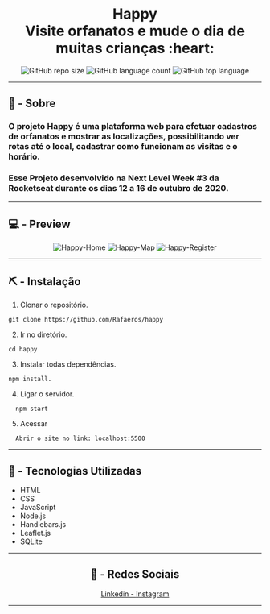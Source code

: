 ﻿<h1 align="center">Happy<br> Visite orfanatos e mude o dia de muitas crianças :heart:</h1> 

<p align="center">
  <img alt="GitHub repo size" src="https://img.shields.io/github/repo-size/Rafaeros/happy?color=%2329b6d1&style=for-the-badge">
  <img alt="GitHub language count" src="https://img.shields.io/github/languages/count/Rafaeros/happy?color=%2329b6d1&style=for-the-badge">
  <img alt="GitHub top language" src="https://img.shields.io/github/languages/top/Rafaeros/happy?color=%2329b6d1&style=for-the-badge">
</p>

<hr>

## 📄 - Sobre

<h3>O projeto Happy é uma plataforma web para efetuar cadastros de orfanatos e mostrar as localizações, possibilitando ver rotas até o local, cadastrar como funcionam as visitas e o horário.</h3>

<h3>Esse Projeto desenvolvido na Next Level Week #3 da Rocketseat durante os dias 12 a 16 de outubro de 2020.</h3>

<hr>

## 💻 - Preview

<p align="center">
  <img src="https://user-images.githubusercontent.com/54757323/96391864-948a8180-1190-11eb-9276-03fcc800ec80.png" alt="Happy-Home">
  <img src="https://user-images.githubusercontent.com/54757323/96391967-e59a7580-1190-11eb-86a3-8d6e13fb1c67.png" alt="Happy-Map">
  <img src="https://user-images.githubusercontent.com/54757323/96406040-f65ce280-11b4-11eb-8558-f102c5154362.png" alt="Happy-Register">
</p>

<hr>

## ⛏ - Instalação
1. Clonar o repositório.

```
git clone https://github.com/Rafaeros/happy
```

2. Ir no diretório.

```
cd happy
```

3. Instalar todas dependências.

```
npm install.
```

4. Ligar o servidor.
```
  npm start
```

5. Acessar

```
  Abrir o site no link: localhost:5500
```

<hr>

## :rocket: - Tecnologias Utilizadas

* HTML
* CSS
* JavaScript
* Node.js
* Handlebars.js
* Leaflet.js
* SQLite

<hr>
  <h2 align="center">📱 - Redes Sociais</h2>
  <p align="center">
  <a href="https://www.linkedin.com/in/rafael-costa-41770a187/" alt="Linkedin">
    Linkedin - 
  </a>
  <a href="https://www.instagram.com/rafaeladrianc/" alt="Instagram">Instagram</a>
  </p>
<hr>
